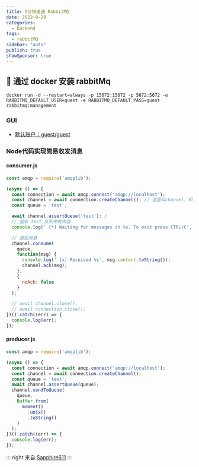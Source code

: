 ```yaml
---
title: 5分钟速通 RabbitMQ
date: 2022-9-29
categories:
  - backend
tags:
  - rabbitMQ
sidebar: "auto"
publish: true
showSponsor: true
---
```


## 👋  通过 docker 安装 rabbitMq 

```shell
docker run -d --restart=always -p 15672:15672 -p 5672:5672 -e RABBITMQ_DEFAULT_USER=guest -e RABBITMQ_DEFAULT_PASS=guest rabbitmq:management
```

### GUI

- [默认账户：guest/guest](http://127.0.0.1:15672/)

### Node代码实现简易收发消息

#### consumer.js

``` js
const amqp = require('amqplib');

(async () => {
  const connection = await amqp.connect('amqp://localhost');
  const channel = await connection.createChannel(); // 这里叫channel，和topic概念一致
  const queue = 'test';

  await channel.assertQueue('test'); /
  // 监听 test 队列中的内容
  console.log(' [*] Waiting for messages in %s. To exit press CTRL+C', queue);

  // 接受消息
  channel.consume(
    queue,
    function(msg) {
      console.log(' [x] Received %s', msg.content.toString());
      channel.ack(msg);
    },
    {
      noAck: false
    }
  );

  // await channel.close();
  // await connection.close();
})().catch((err) => {
  console.log(err);
});

```

#### producer.js

```js
const amqp = require('amqplib');

(async () => {
  const connection = await amqp.connect('amqp://localhost');
  const channel = await connection.createChannel();
  const queue = 'test';
  await channel.assertQueue(queue);
  channel.sendToQueue(
    queue,
    Buffer.from(
      moment()
        .unix()
        .toString()
    )
  );
})().catch((err) => {
  console.log(err);
});

```
::: right
来自 [Sapphire611](http://www.sapphire611.com)
:::

